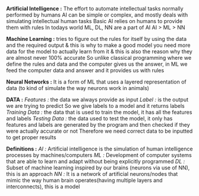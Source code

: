 **Artificial Intelligence :** 
The effort to automate intellectual tasks normally performed by humans
AI can be simple or complex, and mostly deals with simulating intellectual human tasks
Basic AI relies on humans to provide them with rules
In todays world ML, DL, NN are a part of AI
AI > ML > NN

**Machine Learning :** 
tries to figure out the rules for itself by using the data and the required output
& this is why to make a good model you need more data for the model to actually learn from it & this is also the reason why they are almost never 100% accurate
So unlike classical programming where we define the rules and data and the computer gives us the answer, in ML we feed the computer data and answer and it provides us with rules

**Neural Networks :**
It is a form of ML that uses a layered representation of data (to kind of simulate the way neurons work in animals)

**DATA :**
*Features :* the data we always provide as input
*Label :* is the output we are trying to predict
So we give labels to a model and it returns labels
*Training Data :* the data that is used to train the model, it has all the features and labels
*Testing Data :* the data used to test the model, it only has features and labels are generated by the program and then checked if they were actually accurate or not
Therefore we need correct data to be inputted to get proper results 

**Definitions :**
*AI :* Artificial intelligence is the simulation of human intelligence processes by machines/computers
*ML :* Development of computer systems that are able to learn and adapt without being explicitly programmed
*DL :* Subset of machine learning inspired by our brains (neurons via use of NN), this is an approach
*NN :* It is a network of artificial neurons/nodes that mimic the way human brain operates(having multiple layers and interconnects), this is a model